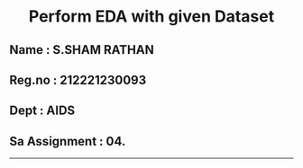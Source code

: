 # <p align ='center'> Perform EDA with given Dataset </p>
## Name     : S.SHAM RATHAN
## Reg.no   : 212221230093
## Dept     : AIDS
## Sa Assignment : 04.
-----------------------------------------------------------------------
###
